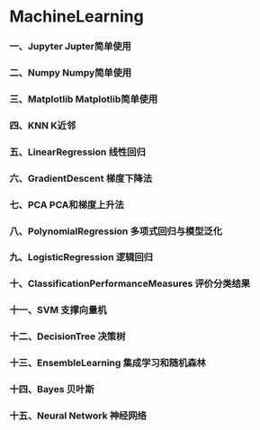 # MachineLearning

### 一、Jupyter Jupter简单使用
### 二、Numpy Numpy简单使用
### 三、Matplotlib Matplotlib简单使用
### 四、KNN K近邻
### 五、LinearRegression 线性回归
### 六、GradientDescent 梯度下降法
### 七、PCA PCA和梯度上升法
### 八、PolynomialRegression 多项式回归与模型泛化
### 九、LogisticRegression 逻辑回归
### 十、ClassificationPerformanceMeasures 评价分类结果
### 十一、SVM 支撑向量机
### 十二、DecisionTree 决策树
### 十三、EnsembleLearning 集成学习和随机森林
### 十四、Bayes 贝叶斯
### 十五、Neural Network 神经网络
